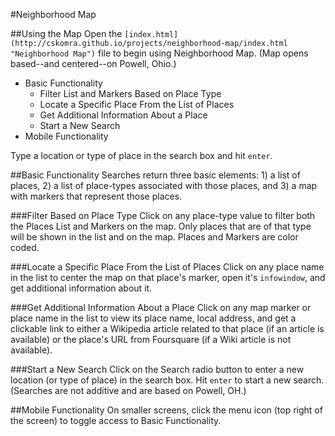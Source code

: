 #Neighborhood Map
<br>

##Using the Map
Open the `[index.html](http://cskomra.github.io/projects/neighborhood-map/index.html "Neighborhood Map")` file to begin using Neighborhood Map.  (Map opens based--and centered--on Powell, Ohio.)

- Basic Functionality
	- Filter List and Markers Based on Place Type
	- Locate a Specific Place From the List of Places
	- Get Additional Information About a Place
	- Start a New Search
- Mobile Functionality


Type a location or type of place in the search box and hit `enter`.

##Basic Functionality
Searches return three basic elements:  1) a list of places, 2) a list of place-types associated with those places, and 3) a map with markers that represent those places.

###Filter Based on Place Type
Click on any place-type value to filter both the Places List and Markers on the map.  Only places that are of that type will be shown in the list and on the map.  Places and Markers are color coded.

###Locate a Specific Place From the List of Places
Click on any place name in the list to center the map on that place's marker, open it's `infowindow`, and get additional information about it.

###Get Additional Information About a Place
Click on any map marker or place name in the list to view its place name, local address, and get a clickable link to either a Wikipedia article related to that place (if an article is available) or the place's URL from Foursquare (if a Wiki article is not available).

###Start a New Search
Click on the Search radio button to enter a new location (or type of place) in the search box.  Hit `enter` to start a new search.  (Searches are not additive and are based on Powell, OH.)

##Mobile Functionality
On smaller screens, click the menu icon (top right of the screen) to toggle access to Basic Functionality.


